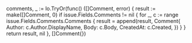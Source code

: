 comments, _ := lo.TryOr(func() ([]Comment, error) {
    result := make([]Comment, 0)
    if issue.Fields.Comments != nil {
        for _, c := range issue.Fields.Comments.Comments {
            result = append(result, Comment{
                Author:    c.Author.DisplayName,
                Body:      c.Body,
                CreatedAt: c.Created,
            })
        }
    }
    return result, nil
}, []Comment{})
